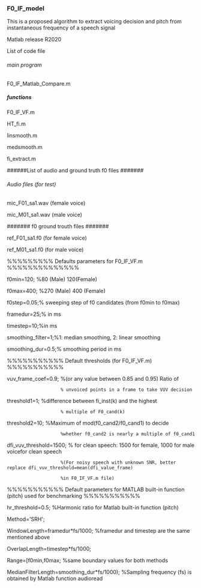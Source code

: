 ### F0_IF_model ###
This is a proposed algorithm to extract voicing decision and pitch from instantaneous frequency of a speech signal

Matlab release R2020

List of code file

###### main program ######
F0_IF_Matlab_Compare.m

#####  functions   #######
F0_IF_VF.m

HT_fi.m

linsmooth.m

medsmooth.m

fi_extract.m

######List of audio and ground truth f0 files #######

###### Audio files (for test) ########

mic_F01_sa1.wav (female voice)

mic_M01_sa1.wav (male voice)

####### f0 ground trouth files #######

ref_F01_sa1.f0 (for female voice)

ref_M01_sa1.f0 (for male voice)

%%%%%%%%% Defaults parameters for F0_IF_VF.m %%%%%%%%%%%%%%

f0min=120; %80 (Male) 120(Female)

f0max=400; %270 (Male) 400 (Female)

f0step=0.05;% sweeping step of f0 candidates (from f0min to f0max)

framedur=25;% in ms

timestep=10;%in ms

smoothing_filter=1;%1: median smoothing, 2: linear smoothing

smoothing_dur=0.5;% smoothing period in ms
  
%%%%%%%%%%% Default thresholds (for F0_IF_VF.m) %%%%%%%%%%%

vuv_frame_coef=0.9;     %(or any value between 0.85 and 0.95) Ratio of 

                        % unvoiced points in a frame to take VUV decision

threshold1=1;           %difference between fi_inst(k) and the highest
                        
                        % multiple of F0_cand(k)

threshold2=10;          %Maximum of mod(f0_cand2/f0_cand1) to decide
                        
                        %whether f0_cand2 is nearly a multiple of f0_cand1

 dfi_vuv_threshold=1500; % for clean speech: 1500 for female, 1000 for male voicefor clean speech 
                        
                        %(For noisy speech with unknown SNR, better replace dfi_vuv_threshold=mean(dfi_value_frame)
                        
                        %in F0_IF_VF.m file)

%%%%%%%%%%% Default parameters for MATLAB built-in function (pitch) used for benchmarking %%%%%%%%%%%

hr_threshold=0.5; %Harmonic ratio for Matlab built-in function (pitch)

Method='SRH';

WindowLength=framedur*fs/1000; %framedur and timestep are the same mentioned above

OverlapLength=timestep*fs/1000;

Range=[f0min,f0max; %same boundary values for both methods

MedianFilterLength=smoothing_dur*fs/1000); %Sampling frequency (fs) is obtained by Matlab function audioread
